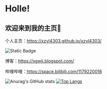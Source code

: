 # Holle!
## 欢迎来到我的主页👏

个人主页：https://xzyl4303.github.io/xzyl4303/

![Static Badge](https://img.shields.io/badge/GitHub-_%E4%B8%BB%E9%A1%B5-grey?link=https%3A%2F%2Fxzyl4303.github.io%2Fxzyl4303%2F)


博客：https://xgwji.blogspot.com/

哔哩哔哩：https://space.bilibili.com/1179220018

![Anurag's GitHub stats](https://github-readme-stats.vercel.app/api?username=xzyl4303&show_icons=true&theme=graywhite)
[![Top Langs](https://github-readme-stats.vercel.app/api/top-langs/?username=xzyl4303&layout=compact)](https://github.com/anuraghazra/github-readme-stats)

